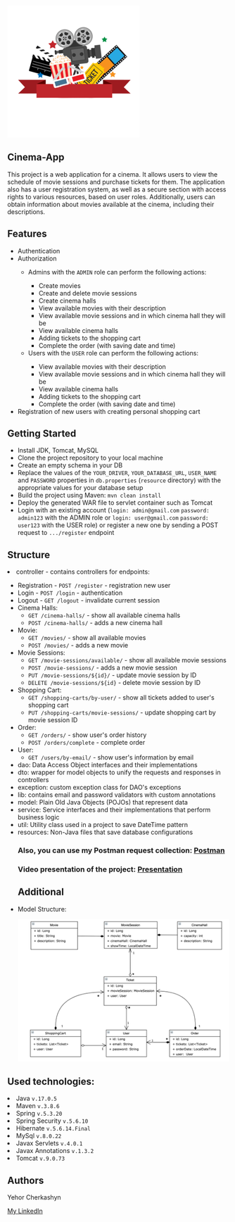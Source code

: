 ![Tux, the Linux mascot](/kisspng-cinema-film-director-tel.png)
## Cinema-App

This project is a web application for a cinema. 
It allows users to view the schedule of movie sessions and purchase tickets for them. 
The application also has a user registration system, 
as well as a secure section with access rights to various resources, based on user roles. 
Additionally, users can obtain information about movies available at the cinema, 
including their descriptions.

## Features

<ul>
<li>Authentication</li>
<li>Authorization</li>
    <ul>
        <li>Admins with the <code>ADMIN</code> role can perform the following actions:</li>
            <ul>
                <li>Create movies</li>
                <li>Create and delete movie sessions</li>
                <li>Create cinema halls</li>
                <li>View available movies with their description</li>
                <li>View available movie sessions and in which cinema hall they will be</li>
                <li>View available cinema halls</li>
                <li>Adding tickets to the shopping cart</li>
                <li>Complete the order (with saving date and time)</li>
            </ul>
        <li>Users with the <code>USER</code> role can perform the following actions:</li>
            <ul>
                <li>View available movies with their description</li>
                <li>View available movie sessions and in which cinema hall they will be</li>
                <li>View available cinema halls</li>
                <li>Adding tickets to the shopping cart</li>
                <li>Complete the order (with saving date and time)</li>
            </ul>
    </ul>
<li>Registration of new users with creating personal shopping cart</li>
</ul>

## Getting Started

<ul>
<li>Install JDK, Tomcat, MySQL</li>
<li>Clone the project repository to your local machine</li>
<li>Create an empty schema in your DB</li>
<li>Replace the values of the <code>YOUR_DRIVER</code>, <code>YOUR_DATABASE_URL</code>, 
<code>USER_NAME</code> and <code>PASSWORD</code> properties in <code>db.properties</code> 
(<code>resource</code> directory)
with the appropriate values for your database setup</li>
<li>Build the project using Maven: <code>mvn clean install</code></li>
<li>Deploy the generated WAR file to servlet container such as Tomcat</li>
<li>Login with an existing account (<code>login: admin@gmail.com</code> <code>password: admin123</code> 
with the ADMIN role or <code>login: user@gmail.com</code> <code>password: user123</code>
with the USER role) or register a new one by sending a POST request to <code>.../register</code> endpoint</li>
</ul>

## Structure

<li>controller - contains controllers for endpoints: </li>
    <ul>
        <li>Registration - <code>POST /register</code> - registration new user</li>
        <li>Login - <code>POST /login</code> - authentication</li>
        <li>Logout - <code>GET /logout</code> - invalidate current session</li>
        <li>Cinema Halls: 
            <ul>
                <li><code>GET /cinema-halls/</code> - show all available cinema halls</li>
                <li><code>POST /cinema-halls/</code> - adds a new cinema hall</li>
            </ul>
        <li>Movie: 
            <ul>
                <li><code>GET /movies/</code> - show all available movies</li>
                <li><code>POST /movies/</code> - adds a new movie</li>
            </ul>
        <li>Movie Sessions: 
            <ul>
                <li><code>GET /movie-sessions/available/</code> - show all available movie sessions</li>
                <li><code>POST /movie-sessions/</code> - adds a new movie session</li>
                <li><code>PUT /movie-sessions/${id}/</code> - update movie session by ID</li>
                <li><code>DELETE /movie-sessions/${id}</code> - delete movie session by ID</li>
            </ul>
        <li>Shopping Cart: 
            <ul>
                <li><code>GET /shopping-carts/by-user/</code> - show all tickets added to user's shopping cart</li>
                <li><code>PUT /shopping-carts/movie-sessions/</code> - update shopping cart by movie session ID</li>
            </ul>
        <li>Order: 
            <ul>
                <li><code>GET /orders/</code> - show user's order history</li>
                <li><code>POST /orders/complete</code> - complete order</li>
            </ul>
        <li>User: 
            <ul>
                <li><code>GET /users/by-email/</code> - show user's information by email</li>
            </ul>
<li>dao: Data Access Object interfaces and their implementations</li> 
<li>dto: wrapper for model objects to unify the requests and responses in controllers</li>
<li>exception: custom exception class for DAO's exceptions</li>
<li>lib: contains email and password validators with custom annotations</li>
<li>model: Plain Old Java Objects (POJOs) that represent data</li>
<li>service: Service interfaces and their implementations that perform business logic</li>
<li>util: Utility class used in a project to save DateTime pattern</li>
<li>resources: Non-Java files that save database configurations</li>

### Also, you can use my Postman request collection: [Postman](https://www.postman.com/gooooodvin/workspace/public/collection/21990349-93501b07-f85b-4b66-b919-0443f83e9d7d?action=share&creator=21990349)
### Video presentation of the project: [Presentation](https://youtu.be/wzX6n2c2rj0)

## Additional
<li>Model Structure:</li>

![Tux, the Linux mascot](/Model_Structure.png)
</ul>

## Used technologies:

<li>Java <code>v.17.0.5</code></li>
<li>Maven <code>v.3.8.6</code></li>
<li>Spring <code>v.5.3.20</code></li>
<li>Spring Security <code>v.5.6.10</code></li>
<li>Hibernate <code>v.5.6.14.Final</code></li>
<li>MySql <code>v.8.0.22</code></li>
<li>Javax Servlets <code>v.4.0.1</code></li>
<li>Javax Annotations <code>v.1.3.2</code></li>
<li>Tomcat <code>v.9.0.73</code></li>

## Authors

Yehor Cherkashyn

[My LinkedIn](https://www.linkedin.com/in/yehor-cherkashyn-19406b243/)
